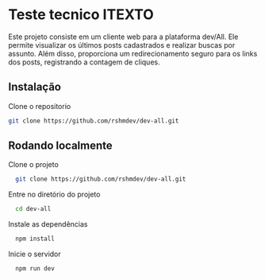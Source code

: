 
# Teste tecnico ITEXTO

Este projeto consiste em um cliente web para a plataforma dev/All. Ele permite visualizar os últimos posts cadastrados e realizar buscas por assunto. Além disso, proporciona um redirecionamento seguro para os links dos posts, registrando a contagem de cliques.
## Instalação

Clone o repositorio
```bash
git clone https://github.com/rshmdev/dev-all.git
```


## Rodando localmente

Clone o projeto

```bash
  git clone https://github.com/rshmdev/dev-all.git
```

Entre no diretório do projeto

```bash
  cd dev-all
```


Instale as dependências

```bash
  npm install 
```

Inicie o servidor

```bash
  npm run dev
```



